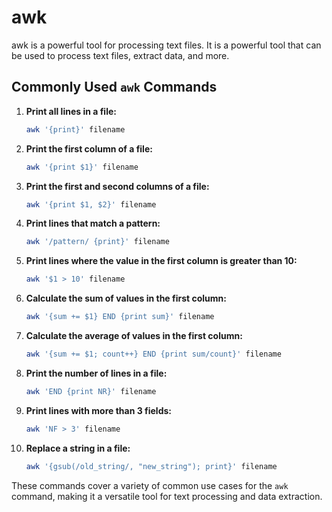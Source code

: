 # awk

awk is a powerful tool for processing text files. It is a powerful tool that can be used to process text files, extract data, and more.


## Commonly Used `awk` Commands

1. **Print all lines in a file:**
   ```bash
   awk '{print}' filename
   ```

2. **Print the first column of a file:**
   ```bash
   awk '{print $1}' filename
   ```

3. **Print the first and second columns of a file:**
   ```bash
   awk '{print $1, $2}' filename
   ```

4. **Print lines that match a pattern:**
   ```bash
   awk '/pattern/ {print}' filename
   ```

5. **Print lines where the value in the first column is greater than 10:**
   ```bash
   awk '$1 > 10' filename
   ```

6. **Calculate the sum of values in the first column:**
   ```bash
   awk '{sum += $1} END {print sum}' filename
   ```

7. **Calculate the average of values in the first column:**
   ```bash
   awk '{sum += $1; count++} END {print sum/count}' filename
   ```

8. **Print the number of lines in a file:**
   ```bash
   awk 'END {print NR}' filename
   ```

9. **Print lines with more than 3 fields:**
   ```bash
   awk 'NF > 3' filename
   ```

10. **Replace a string in a file:**
    ```bash
    awk '{gsub(/old_string/, "new_string"); print}' filename
    ```

These commands cover a variety of common use cases for the `awk` command, making it a versatile tool for text processing and data extraction.
